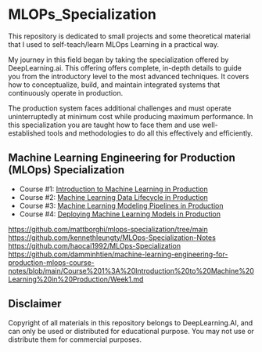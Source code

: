 # MLOPs_Specialization
This repository is dedicated to small projects and some theoretical material that I used to self-teach/learn MLOps Learning in a practical way. 

My journey in this field began by taking the specialization offered by DeepLearning.ai. This offering offers complete, in-depth details to guide you from the introductory level to the most advanced techniques. It covers how to conceptualize, build, and maintain integrated systems that continuously operate in production. 

The production system faces additional challenges and must operate uninterruptedly at minimum cost while producing maximum performance. In this specialization you are taught how to face them and use well-established tools and methodologies to do all this effectively and efficiently.

## Machine Learning Engineering for Production (MLOps) Specialization 

- Course #1: [Introduction to Machine Learning in Production](https://www.coursera.org/learn/introduction-to-machine-learning-in-production?specialization=machine-learning-engineering-for-production-mlops)
- Course #2: [Machine Learning Data Lifecycle in Production](https://www.coursera.org/learn/machine-learning-data-lifecycle-in-production?specialization=machine-learning-engineering-for-production-mlops)
- Course #3: [Machine Learning Modeling Pipelines in Production](https://www.coursera.org/learn/machine-learning-modeling-pipelines-in-production?specialization=machine-learning-engineering-for-production-mlops)
- Course #4: [Deploying Machine Learning Models in Production](https://www.coursera.org/learn/deploying-machine-learning-models-in-production?specialization=machine-learning-engineering-for-production-mlops)



https://github.com/mattborghi/mlops-specialization/tree/main
https://github.com/kennethleungty/MLOps-Specialization-Notes
https://github.com/haocai1992/MLOps-Specialization
https://github.com/damminhtien/machine-learning-engineering-for-production-mlops-course-notes/blob/main/Course%201%3A%20Introduction%20to%20Machine%20Learning%20in%20Production/Week1.md

## Disclaimer
Copyright of all materials in this repository belongs to DeepLearning.AI, and can only be used or distributed for educational purpose. You may not use or distribute them for commercial purposes.

